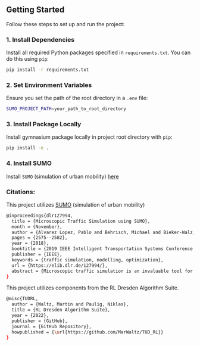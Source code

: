 ## Getting Started

Follow these steps to set up and run the project:

### 1. Install Dependencies

Install all required Python packages specified in `requirements.txt`. You can do this using `pip`:

```bash
pip install -r requirements.txt
```

### 2. Set Environment Variables

Ensure you set the path of the root directory in a `.env` file:

```bash
SUMO_PROJECT_PATH=your_path_to_root_directory
```

### 3. Install Package Locally

Install gymnasium package locally in project root directory with `pip`:

```bash
pip install -e .
```

### 4. Install SUMO 

Install `SUMO` (simulation of urban mobility) [here](https://sumo.dlr.de/docs/Installing/index.html)

### Citations:

This project utilizes [SUMO](https://sumo.dlr.de/docs/index.html) (simulation of urban mobility)

```bash
@inproceedings{dlr127994,
  title = {Microscopic Traffic Simulation using SUMO},
  month = {November},
  author = {Alvarez Lopez, Pablo and Behrisch, Michael and Bieker-Walz, Laura and Erdmann, Jakob and Fl{\"o}tter{\"o}d, Yun-Pang and Hilbrich, Robert and L{\"u}cken, Leonhard and Rummel, Johannes and Wagner, Peter and Wie{\ss}ner, Evamarie},
  pages = {2575--2582},
  year = {2018},
  booktitle = {2019 IEEE Intelligent Transportation Systems Conference (ITSC)},
  publisher = {IEEE},
  keywords = {traffic simulation, modelling, optimization},
  url = {https://elib.dlr.de/127994/},
  abstract = {Microscopic traffic simulation is an invaluable tool for traffic research. In recent years, both the scope of research and the capabilities of the tools have been extended considerably. This article presents the latest developments concerning intermodal traffic solutions, simulator coupling and model development and validation on the example of the open source traffic simulator SUMO.}
}
```

This project utilizes components from the RL Dresden Algorithm Suite.

```bash
@misc{TUDRL,
  author = {Waltz, Martin and Paulig, Niklas},
  title = {RL Dresden Algorithm Suite},
  year = {2022},
  publisher = {GitHub},
  journal = {GitHub Repository},
  howpublished = {\url{https://github.com/MarWaltz/TUD_RL}}
}
```